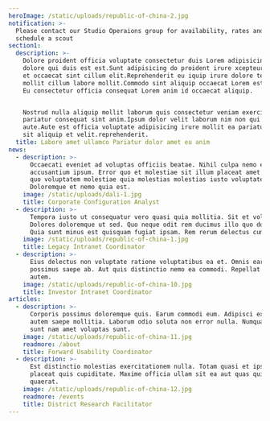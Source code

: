```yaml
---
heroImage: /static/uploads/republic-of-china-2.jpg
notification: >-
  Please contact our Studio Operaions group for availability, rates and to
  schedule a scout
section1:
  description: >-
    Dolore proident officia voluptate consectetur duis Lorem adipisicing minim
    dolore qui duis est est.Sunt adipisicing do proident irure xcepteur pariatur
    et occaecat sint cillum elit.Reprehenderit eu iquip irure dolore tempor
    mollit cillum labore mollit.Commodo sint aliquip occaecat Lorem est culpa.
    Eu consectetur officia consequat Lorem anim id occaecat aliquip.


    Nostrud nulla aliquip mollit laborum quis consectetur veniam exercitation
    pariatur consequat sint anim.Ipsum dolor velit laborum nim non qui minim ut
    aute.Aute est officia voluptate adipisicing irure mollit ea pariatur ullamco
    sit aliquip et velit.reprehenderit.
  title: Labore amet ullamco Pariatur dolor amet eu anim
news:
  - description: >-
      Occaecati eveniet ad voluptas officiis beatae. Nihil culpa nemo et itaque
      accusantium ipsum. Error quo et molestiae sit illum placeat amet nemo. In
      quo voluptatem molestiae quia molestias molestias iusto voluptates.
      Doloremque et nemo quia est.
    image: /static/uploads/dali-1.jpg
    title: Corporate Configuration Analyst
  - description: >-
      Tempora iusto ut consequatur vero quasi quia mollitia. Sit et voluptas.
      Dolores doloremque ut sed. Quo neque odit rem ducimus illo quo dolore.
      Quia sunt minus est quisquam fugiat ipsam. Rem rerum delectus cum qui.
    image: /static/uploads/republic-of-china-1.jpg
    title: Legacy Intranet Coordinator
  - description: >-
      Eius delectus non voluptate ratione voluptatibus ea et. Omnis earum ea rem
      possimus saepe ab. Aut quis distinctio nemo ea commodi. Repellat sed quis
      autem.
    image: /static/uploads/republic-of-china-10.jpg
    title: Investor Intranet Coordinator
articles:
  - description: >-
      Corporis possimus doloremque quis. Earum commodi eum. Adipisci expedita et
      autem saepe mollitia. Laborum odio soluta non error nulla. Numquam nemo
      sunt nam amet voluptas sunt.
    image: /static/uploads/republic-of-china-11.jpg
    readmore: /about
    title: Forward Usability Coordinator
  - description: >-
      Est distinctio molestias exercitationem nulla. Totam quasi et ipsam. Aut
      placeat quis cupiditate. Maxime officia ullam sit ea aut quas quidem
      quaerat.
    image: /static/uploads/republic-of-china-12.jpg
    readmore: /events
    title: District Research Facilitator
---
```


